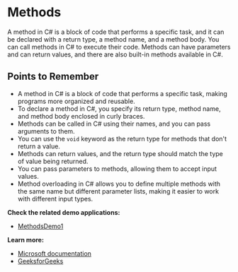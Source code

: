 # Methods

A method in C# is a block of code that performs a specific task, and it can be declared with a return type, a method name, and a method body. You can call methods in C# to execute their code. Methods can have parameters and can return values, and there are also built-in methods available in C#.

## Points to Remember

- A method in C# is a block of code that performs a specific task, making programs more organized and reusable.
- To declare a method in C#, you specify its return type, method name, and method body enclosed in curly braces.
- Methods can be called in C# using their names, and you can pass arguments to them.
- You can use the `void` keyword as the return type for methods that don't return a value.
- Methods can return values, and the return type should match the type of value being returned.
- You can pass parameters to methods, allowing them to accept input values.
- Method overloading in C# allows you to define multiple methods with the same name but different parameter lists, making it easier to work with different input types.

**Check the related demo applications:**

- [MethodsDemo1](https://github.com/cmkaya/dotnet-practical-guide/tree/main/demos/CSharpDemoApps/MethodsDemo1)

**Learn more:**

- [Microsoft documentation](https://learn.microsoft.com/en-us/dotnet/csharp/programming-guide/classes-and-structs/methods)
- [GeeksforGeeks](https://www.geeksforgeeks.org/c-sharp-methods/)